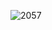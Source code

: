 ![2057](https://github.com/yuxuantaoisak/unit_4/assets/144768397/1323cae3-fb30-45b4-b929-5189c4b4db53)
